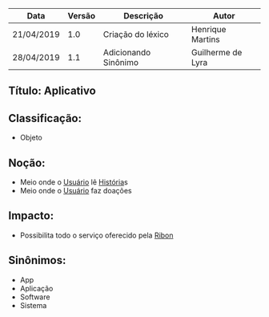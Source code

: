 | Data | Versão | Descrição | Autor |
|---|---|---|---|
| 21/04/2019 | 1.0 | Criação do léxico  | Henrique Martins |
| 28/04/2019 | 1.1 | Adicionando Sinônimo  | Guilherme de Lyra |

## Título: Aplicativo

## Classificação:

- Objeto

## Noção:

- Meio onde o [Usuário](https://github.com/requisitos-2019-1/Ribon/blob/master/Modelagem%20de%20Requisitos/Lexicos/LX031_Usuário.md) lê [História](https://github.com/requisitos-2019-1/Ribon/blob/master/Modelagem%20de%20Requisitos/Lexicos/LX014_Historia.md)s
- Meio onde o [Usuário](https://github.com/requisitos-2019-1/Ribon/blob/master/Modelagem%20de%20Requisitos/Lexicos/LX031_Usuário.md) faz doações

## Impacto:

- Possibilita todo o serviço oferecido pela [Ribon](https://github.com/requisitos-2019-1/Ribon/blob/master/Modelagem%20de%20Requisitos/Lexicos/LX026_Ribon.md)

## Sinônimos:

- App
- Aplicação
- Software
- Sistema
